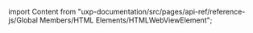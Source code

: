 
import Content from "uxp-documentation/src/pages/api-ref/reference-js/Global Members/HTML Elements/HTMLWebViewElement";

<Content query="product=photoshop"/>
